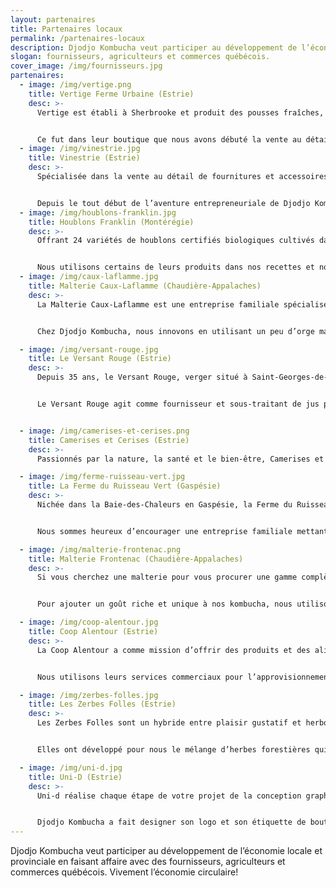 ```yaml
---
layout: partenaires
title: Partenaires locaux
permalink: /partenaires-locaux
description: Djodjo Kombucha veut participer au développement de l’économie locale et provinciale en faisant affaire avec des fournisseurs, agriculteurs et commerces québécois. Vivement l’économie circulaire!
slogan: fournisseurs, agriculteurs et commerces québécois.
cover_image: /img/fournisseurs.jpg
partenaires:
  - image: /img/vertige.png
    title: Vertige Ferme Urbaine (Estrie)
    desc: >-  
      Vertige est établi à Sherbrooke et produit des pousses fraîches, énergisantes et certifiées biologiques. C’est une entreprise en pleine croissance distribuant aussi des produits alimentaires santé dans plusieurs régions du Québec.


      Ce fut dans leur boutique que nous avons débuté la vente au détail. Merci à Ashley et David d’avoir reconnu le caractère unique de notre kombucha et d’avoir été les tout premiers à faire connaître nos produits aux Sherbrookois.
  - image: /img/vinestrie.jpg
    title: Vinestrie (Estrie)
    desc: >-
      Spécialisée dans la vente au détail de fournitures et accessoires destinés à la vinification et au brassage domestique, Vinestrie vous informe, vous conseille et vous assiste afin que toutes vos cuvées et chacun de vos brassins soient réussis à la perfection.


      Depuis le tout début de l’aventure entrepreneuriale de Djodjo Kombucha, Patrick et son équipe nous ont aidé avec leurs conseils en brassage et avec leur offre complète d’équipement artisanal pouvant être utilisé pour la production de kombucha. Merci pour leur confiance et leur enthousiasme à devenir mes 2e et 3e points de vente à Sherbrooke.
  - image: /img/houblons-franklin.jpg
    title: Houblons Franklin (Montérégie)
    desc: >-
      Offrant 24 variétés de houblons certifiés biologiques cultivés dans la vallée de Châteauguay en Montérégie, Houblon Franklin fournit autant les brasseurs québécois avec plusieurs gammes de houblon que les agriculteurs amateurs avec des plants de houblon, le matériel et les conseils pour réussir leur culture.


      Nous utilisons certains de leurs produits dans nos recettes et nous remercions Martin pour ses conseils nous ayant permis d’améliorer notre procédé d’infusion du houblon.
  - image: /img/caux-laflamme.jpg
    title: Malterie Caux-Laflamme (Chaudière-Appalaches)
    desc: >-
      La Malterie Caux-Laflamme est une entreprise familiale spécialisée dans les malts pâles ayant à cœur de créer une chaîne de valeur dans le but de rapprocher les brasseurs des producteurs de grains.  De la production de la matière première jusqu’au traitement du malt, en passant par le trempage, la germination et le touraillage, le tout est fait au Québec pour offrir un produit constant de qualité supérieure.


      Chez Djodjo Kombucha, nous innovons en utilisant un peu d’orge maltée pâle pour nourrir notre culture de kombucha et ainsi réduire notre utilisation d’ingrédients importés tels le thé et le sucre. Moins d’ingrédients importés = moins de gaz à effet de serre. Nous avons opté pour un malt québécois produit par une famille passionnée d’offrir un produit de qualité et portant aussi les valeurs de notre entreprise.

  - image: /img/versant-rouge.jpg
    title: Le Versant Rouge (Estrie)
    desc: >-
      Depuis 35 ans, le Versant Rouge, verger situé à Saint-Georges-de-Windsor, est une entreprise spécialisée dans la culture et la transformation de pommes, de fraises et autres fruits en confitures, gelées, beurres et jus.	Tous les produits sont transformés dans la ferme familiale du Versant Rouge.


      Le Versant Rouge agit comme fournisseur et sous-traitant de jus pour Djodjo Kombucha. Nous sommes fiers de faire affaire avec une entreprise familiale de la région ayant converti ses opérations au biologique en 2011. Toujours un plaisir de collaborer avec le sympathique Donald.


  - image: /img/camerises-et-cerises.png
    title: Camerises et Cerises (Estrie)
    desc: >-
      Passionnés par la nature, la santé et le bien-être, Camerises et Cerises ont planté plus de 500 cerisiers et 2000 camerisiers. Ils offrent une multitude de produits santé de qualité et en harmonie avec la nature. Ils sont certifiés biologiques et nous fournissent en camerise.

  - image: /img/ferme-ruisseau-vert.jpg
    title: La Ferme du Ruisseau Vert (Gaspésie)
    desc: >-
      Nichée dans la Baie-des-Chaleurs en Gaspésie, la Ferme du Ruisseau Vert cultive de façon biologique neuf variétés de houblon de manière consciencieuse de l’environnement et des gens.


      Nous sommes heureux d’encourager une entreprise familiale mettant de l’avant les mêmes valeurs sociales et environnementales. De plus, leurs houblons sont de très bonne qualité et leur service est rapide.

  - image: /img/malterie-frontenac.png
    title: Malterie Frontenac (Chaudière-Appalaches)
    desc: >-
      Si vous cherchez une malterie pour vous procurer une gamme complète de malt de base et de malt aromatique issue du terroir québécois autant dans le biologique que dans le conventionnel, Malterie Frontenac est le meilleur distributeur de cela au Québec.


      Pour ajouter un goût riche et unique à nos kombucha, nous utilisons un soupçon de malt aromatique ayant subi différents niveaux de torréfaction selon la saveur de kombucha avec lequel nous l’associons. Malterie Frontenac satisfait nos besoins avec son grand choix de malt biologique.

  - image: /img/coop-alentour.jpg
    title: Coop Alentour (Estrie)
    desc: >-
      La Coop Alentour a comme mission d’offrir des produits et des aliments naturels et biologiques de qualité supérieure, à des prix compétitifs avec un service personnalisé, fiable et courtois. Le tout au bon moment et en bonne quantité.


      Nous utilisons leurs services commerciaux pour l’approvisionnement en certains ingrédients biologiques pour nos kombucha.

  - image: /img/zerbes-folles.jpg
    title: Les Zerbes Folles (Estrie)
    desc: >-
      Les Zerbes Folles sont un hybride entre plaisir gustatif et herboristerie traditionnelle. Une entreprise de distribution et de vente au détail de produits d'infusion. Offrant des thés, tisanes et chocolats chauds, l'équipe innove par la recherche de produits émergents et se distingue en concevant des recettes uniques et audacieuses. Visant à favoriser la santé et le respect de l'environnement, Les Zerbes Folles choisissent consciencieusement les produits utilisés en priorisant les options biologiques, locales, écologiques et équitables. Plusieurs plantes sont cueillies par l'équipe alors que d'autres sont cultivés par des fermes biologiques estriennes ou encore viennent de fournisseurs spécialisés à travers le monde.


      Elles ont développé pour nous le mélange d’herbes forestières qui est utilisé dans le kombucha Fraîcheur Forestière en combinaison avec du houblon québécois.

  - image: /img/uni-d.jpg
    title: Uni-D (Estrie)
    desc: >-
      Uni-d réalise chaque étape de votre projet de la conception graphique à l’impression, de la création de votre site web ou de vos objets promotionnels en passant par la gestion de vos média sociaux.


      Djodjo Kombucha a fait designer son logo et son étiquette de bouteille chez Uni-D. Nous y faisons aussi régulièrement imprimer des autocollants et des affiches. Ils effectuent nos mandats rapidement et sont à l’écoute de nos besoins.
---
```


Djodjo Kombucha veut participer au développement de l’économie locale et provinciale en faisant affaire avec des fournisseurs, agriculteurs et commerces québécois. Vivement l’économie circulaire!
